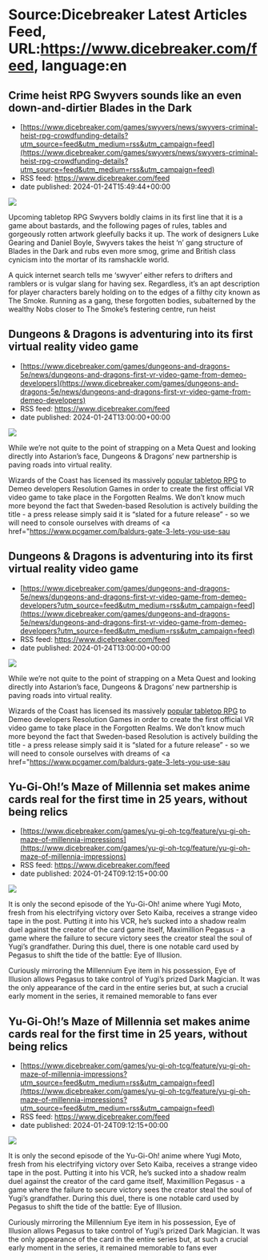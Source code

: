 # Source:Dicebreaker Latest Articles Feed, URL:https://www.dicebreaker.com/feed, language:en

## Crime heist RPG Swyvers sounds like an even down-and-dirtier Blades in the Dark
 - [https://www.dicebreaker.com/games/swyvers/news/swyvers-criminal-heist-rpg-crowdfunding-details?utm_source=feed&utm_medium=rss&utm_campaign=feed](https://www.dicebreaker.com/games/swyvers/news/swyvers-criminal-heist-rpg-crowdfunding-details?utm_source=feed&utm_medium=rss&utm_campaign=feed)
 - RSS feed: https://www.dicebreaker.com/feed
 - date published: 2024-01-24T15:49:44+00:00

<img src="https://assetsio.reedpopcdn.com/swyvers-coin-from-nobs-hidden-blade.png?width=1920&amp;height=1920&amp;fit=bounds&amp;quality=80&amp;format=jpg&amp;auto=webp" /> <p>Upcoming tabletop RPG Swyvers boldly claims in its first line that it is a game about bastards, and the following pages of rules, tables and gorgeously rotten artwork gleefully backs it up. The work of designers Luke Gearing and Daniel Boyle, Swyvers takes the heist &lsquo;n&rsquo; gang structure of Blades in the Dark and rubs even more smog, grime and British class cynicism into the mortar of its ramshackle world.</p><p>A quick internet search tells me &lsquo;swyver&rsquo; either refers to drifters and ramblers or is vulgar slang for having sex. Regardless, it&rsquo;s an apt description for player characters barely holding on to the edges of a filthy city known as The Smoke. Running as a gang, these forgotten bodies, subalterned by the wealthy Nobs closer to The Smoke&rsquo;s festering centre, run heist

## Dungeons & Dragons is adventuring into its first virtual reality video game
 - [https://www.dicebreaker.com/games/dungeons-and-dragons-5e/news/dungeons-and-dragons-first-vr-video-game-from-demeo-developers](https://www.dicebreaker.com/games/dungeons-and-dragons-5e/news/dungeons-and-dragons-first-vr-video-game-from-demeo-developers)
 - RSS feed: https://www.dicebreaker.com/feed
 - date published: 2024-01-24T13:00:00+00:00

<img src="https://assetsio.reedpopcdn.com/demeo-vr-video-game-screenshot-key-warrior.png?width=1920&amp;height=1920&amp;fit=bounds&amp;quality=80&amp;format=jpg&amp;auto=webp" /> <p>While we&rsquo;re not quite to the point of strapping on a Meta Quest and looking directly into Astarion&rsquo;s face, Dungeons &amp; Dragons&rsquo; new partnership is paving roads into virtual reality.</p><p>Wizards of the Coast has licensed its massively <a href="https://www.dicebreaker.com/categories/roleplaying-game/best-games/best-tabletop-rpgs">popular tabletop RPG</a> to Demeo developers Resolution Games in order to create the first official VR video game to take place in the Forgotten Realms. We don&rsquo;t know much more beyond the fact that Sweden-based Resolution is actively building the title - a press release simply said it is &ldquo;slated for a future release&rdquo; - so we will need to console ourselves with dreams of <a href="https://www.pcgamer.com/baldurs-gate-3-lets-you-use-sau

## Dungeons & Dragons is adventuring into its first virtual reality video game
 - [https://www.dicebreaker.com/games/dungeons-and-dragons-5e/news/dungeons-and-dragons-first-vr-video-game-from-demeo-developers?utm_source=feed&utm_medium=rss&utm_campaign=feed](https://www.dicebreaker.com/games/dungeons-and-dragons-5e/news/dungeons-and-dragons-first-vr-video-game-from-demeo-developers?utm_source=feed&utm_medium=rss&utm_campaign=feed)
 - RSS feed: https://www.dicebreaker.com/feed
 - date published: 2024-01-24T13:00:00+00:00

<img src="https://assetsio.reedpopcdn.com/demeo-vr-video-game-screenshot-key-warrior.png?width=1920&amp;height=1920&amp;fit=bounds&amp;quality=80&amp;format=jpg&amp;auto=webp" /> <p>While we&rsquo;re not quite to the point of strapping on a Meta Quest and looking directly into Astarion&rsquo;s face, Dungeons &amp; Dragons&rsquo; new partnership is paving roads into virtual reality.</p><p>Wizards of the Coast has licensed its massively <a href="https://www.dicebreaker.com/categories/roleplaying-game/best-games/best-tabletop-rpgs">popular tabletop RPG</a> to Demeo developers Resolution Games in order to create the first official VR video game to take place in the Forgotten Realms. We don&rsquo;t know much more beyond the fact that Sweden-based Resolution is actively building the title - a press release simply said it is &ldquo;slated for a future release&rdquo; - so we will need to console ourselves with dreams of <a href="https://www.pcgamer.com/baldurs-gate-3-lets-you-use-sau

## Yu-Gi-Oh!’s Maze of Millennia set makes anime cards real for the first time in 25 years, without being relics
 - [https://www.dicebreaker.com/games/yu-gi-oh-tcg/feature/yu-gi-oh-maze-of-millennia-impressions](https://www.dicebreaker.com/games/yu-gi-oh-tcg/feature/yu-gi-oh-maze-of-millennia-impressions)
 - RSS feed: https://www.dicebreaker.com/feed
 - date published: 2024-01-24T09:12:15+00:00

<img src="https://assetsio.reedpopcdn.com/yu-gi-oh-eye-of-illusion-pegasus-eye.png?width=1920&amp;height=1920&amp;fit=bounds&amp;quality=80&amp;format=jpg&amp;auto=webp" /> <p>It is only the second episode of the Yu-Gi-Oh! anime where Yugi Moto, fresh from his electrifying victory over Seto Kaiba, receives a strange video tape in the post. Putting it into his VCR, he&rsquo;s sucked into a shadow realm duel against the creator of the card game itself, Maximillion Pegasus - a game where the failure to secure victory sees the creator steal the soul of Yugi&rsquo;s grandfather. During this duel, there is one notable card used by Pegasus to shift the tide of the battle: Eye of Illusion.</p><p>Curiously mirroring the Millennium Eye item in his possession, Eye of Illusion allows Pegasus to take control of Yugi&rsquo;s prized Dark Magician. It was the only appearance of the card in the entire series but, at such a crucial early moment in the series, it remained memorable to fans ever

## Yu-Gi-Oh!’s Maze of Millennia set makes anime cards real for the first time in 25 years, without being relics
 - [https://www.dicebreaker.com/games/yu-gi-oh-tcg/feature/yu-gi-oh-maze-of-millennia-impressions?utm_source=feed&utm_medium=rss&utm_campaign=feed](https://www.dicebreaker.com/games/yu-gi-oh-tcg/feature/yu-gi-oh-maze-of-millennia-impressions?utm_source=feed&utm_medium=rss&utm_campaign=feed)
 - RSS feed: https://www.dicebreaker.com/feed
 - date published: 2024-01-24T09:12:15+00:00

<img src="https://assetsio.reedpopcdn.com/yu-gi-oh-eye-of-illusion-pegasus-eye.png?width=1920&amp;height=1920&amp;fit=bounds&amp;quality=80&amp;format=jpg&amp;auto=webp" /> <p>It is only the second episode of the Yu-Gi-Oh! anime where Yugi Moto, fresh from his electrifying victory over Seto Kaiba, receives a strange video tape in the post. Putting it into his VCR, he&rsquo;s sucked into a shadow realm duel against the creator of the card game itself, Maximillion Pegasus - a game where the failure to secure victory sees the creator steal the soul of Yugi&rsquo;s grandfather. During this duel, there is one notable card used by Pegasus to shift the tide of the battle: Eye of Illusion.</p><p>Curiously mirroring the Millennium Eye item in his possession, Eye of Illusion allows Pegasus to take control of Yugi&rsquo;s prized Dark Magician. It was the only appearance of the card in the entire series but, at such a crucial early moment in the series, it remained memorable to fans ever

